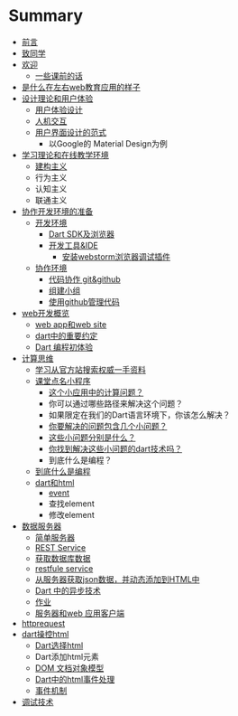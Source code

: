 # Summary

* [前言](README.md)
* [致同学](tostudentsmdmd.md)
* [欢迎](huan-ying.md)
  * [一些课前的话](huan-ying/huan-ying.md)
* [是什么在左右web教育应用的样子](shi-shi-yao-zai-zuo-you-ji-yu-web-de-jiao-yu-ying-yong-de-yang-zi.md)
* [设计理论和用户体验](she-ji-li-lun.md)
  * [用户体验设计](she-ji-li-lun/yong-hu-ti-yan-she-ji.md)
  * [人机交互](she-ji-li-lun/ren-ji-jiao-hu.md)
  * [用户界面设计的范式](she-ji-li-lun/yong-hu-jie-mian-she-ji-de-fan-shi.md)
    * 以Google的 Material Design为例
* [学习理论和在线教学环境](huan-ying/xue-xi-li-lun-he-xue-xi-huan-jing.md)
  * [建构主义](huan-ying/xue-xi-li-lun-he-xue-xi-huan-jing/jian-gou-zhu-yi.md)
  * 行为主义
  * 认知主义
  * 联通主义
* [协作开发环境的准备](preparemd.md)
  * [开发环境](enviroment.md)
    * [Dart SDK及浏览器](darkSDK.md)
    * [开发工具&IDE](softide.md)
      * [安装webstorm浏览器调试插件](安装-浏览器调试插件.md)
  * [协作环境](collaboration_environment.md)
    * [代码协作 git&github](install_git.md)
    * [组建小组](create_team.md)
    * [使用github管理代码](course7.md)
* [web开发概览](webdev_bigpicture.md)
  * [web app和web site](huan-ying/web-apphe-web-site.md)
  * [dart中的重要约定](Conventions.md)
  * [Dart 编程初体验](dartfirstApp.md)
* [计算思维](解决这个小需求要怎么编程？.md)
  * [学习从官方站搜索权威一手资料](learnHowToLearnLang.md)
  * [课堂点名小程序](案例1.md)
    * [这个小应用中的计算问题？](案例1/zhe-ge-xiao-ying-yong-zhong-de-ji-suan-wen-ti.md)
    * 你可以通过哪些路径来解决这个问题？
    * 如果限定在我们的Dart语言环境下，你该怎么解决？
    * [你要解决的问题包含几个小问题？](案例1/ni-yao-jie-jue-de-wen-ti-bao-han-ji-ge-xiao-wen-ti-ff1f.md)
    * [这些小问题分别是什么？](案例1/zhe-xie-xiao-wen-ti-fen-bie-shi-shi-yao-ff1f.md)
    * [你找到解决这些小问题的dart技术吗？](案例1/ni-zhao-dao-jie-jue-zhe-xie-xiao-wen-ti-de-dart-ji-zhu-ma-ff1f.md)
    * 到底什么是编程？
  * [到底什么是编程](dao-di-shi-yao-shi-bian-cheng.md)
  * [dart和html](darthe-html.md)
    * [event](darthe-html/event.md)
    * 查找element
    * 修改element
* [数据服务器](yourOwnServer.md)
  * [简单服务器](简单服务器.md)
  * [REST Service](rest.md)
  * [获取数据库数据](getDataFromDb.md)
  * [restfule service](restfule_service.md)
  * [从服务器获取json数据，并动态添加到HTML中](dynamiccreatepagecontentwithdata.md)
  * [Dart 中的异步技术](asynchronous.md)
  * [作业](exercise.md)
  * [服务器和web 应用客户端](服务器-.md)
* [httprequest](httprequest.md)
* [dart操控html](dartcao-kong-html.md)
  * [Dart选择html](dartxuan-ze-html.md)
  * Dart添加html元素
  * [DOM 文档对象模型](dom-wen-dang-dui-xiang-mo-xing.md)
  * [Dart中的html事件处理](dartzhong-de-html-shi-jian-chu-li.md)
  * [事件机制](shi-jian-ji-zhi.md)
* [调试技术](diao-shi-ji-zhu.md)

